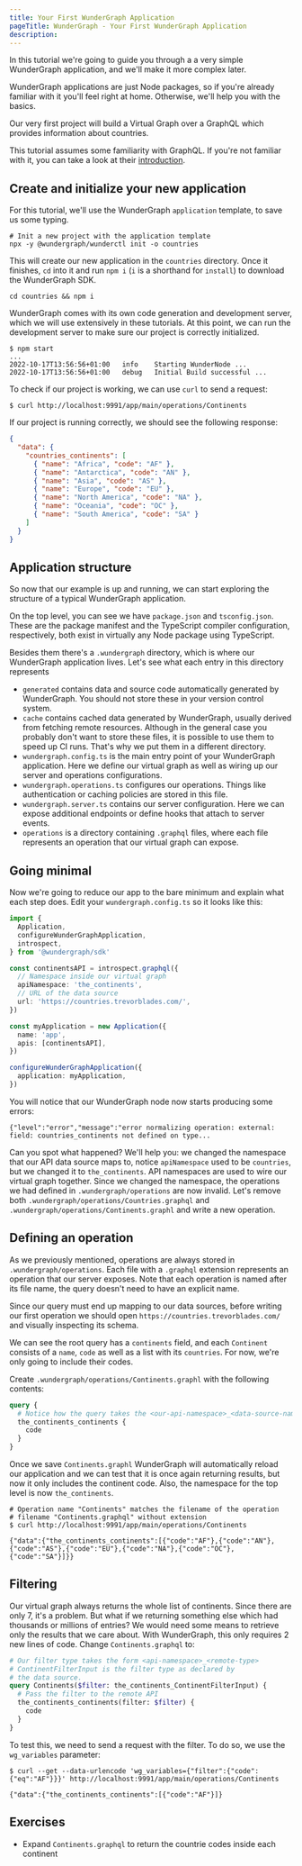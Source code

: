 ```yaml
---
title: Your First WunderGraph Application
pageTitle: WunderGraph - Your First WunderGraph Application
description:
---
```


In this tutorial we're going to guide you through a a very simple
WunderGraph application, and we'll make it more complex later.

WunderGraph applications are just Node packages, so if you're already familiar with
it you'll feel right at home. Otherwise, we'll help you with the basics.

Our very first project will build a Virtual Graph over a GraphQL which provides information
about countries.

This tutorial assumes some familiarity with GraphQL. If you're not familiar with it, you can
take a look at their [introduction](https://graphql.org/learn/).

## Create and initialize your new application

For this tutorial, we'll use the WunderGraph `application` template,
to save us some typing.

```shell
# Init a new project with the application template
npx -y @wundergraph/wunderctl init -o countries
```

This will create our new application in the `countries` directory. Once it finishes,
`cd` into it and run `npm i` (`i` is a shorthand for `install`) to download the
WunderGraph SDK.

```shell
cd countries && npm i
```

WunderGraph comes with its own code generation and development server, which we will
use extensively in these tutorials. At this point, we can run the development server
to make sure our project is correctly initialized.

```shell
$ npm start
...
2022-10-17T13:56:56+01:00	info	Starting WunderNode	...
2022-10-17T13:56:56+01:00	debug	Initial Build successful ...
```

To check if our project is working, we can use `curl` to send a request:

```shell
$ curl http://localhost:9991/app/main/operations/Continents
```

If our project is running correctly, we should see the following response:

```json
{
  "data": {
    "countries_continents": [
      { "name": "Africa", "code": "AF" },
      { "name": "Antarctica", "code": "AN" },
      { "name": "Asia", "code": "AS" },
      { "name": "Europe", "code": "EU" },
      { "name": "North America", "code": "NA" },
      { "name": "Oceania", "code": "OC" },
      { "name": "South America", "code": "SA" }
    ]
  }
}
```

## Application structure

So now that our example is up and running, we can start exploring the structure
of a typical WunderGraph application.

On the top level, you can see we have `package.json` and `tsconfig.json`. These are
the package manifest and the TypeScript compiler configuration, respectively, both exist
in virtually any Node package using TypeScript.

Besides them there's a `.wundergraph` directory, which is where our WunderGraph application
lives. Let's see what each entry in this directory represents

- `generated` contains data and source code automatically generated by WunderGraph. You should
  not store these in your version control system.
- `cache` contains cached data generated by WunderGraph, usually derived from fetching remote
  resources. Although in the general case you probably don't want to store these files, it is
  possible to use them to speed up CI runs. That's why we put them in a different directory.
- `wundergraph.config.ts` is the main entry point of your WunderGraph application. Here we define
  our virtual graph as well as wiring up our server and operations configurations.
- `wundergraph.operations.ts` configures our operations. Things like authentication or caching
  policies are stored in this file.
- `wundergraph.server.ts` contains our server configuration. Here we can expose additional endpoints
  or define hooks that attach to server events.
- `operations` is a directory containing `.graphql` files, where each file represents an operation that
  our virtual graph can expose.

## Going minimal

Now we're going to reduce our app to the bare minimum and explain what each step does. Edit your
`wundergraph.config.ts` so it looks like this:

```typescript
import {
  Application,
  configureWunderGraphApplication,
  introspect,
} from '@wundergraph/sdk'

const continentsAPI = introspect.graphql({
  // Namespace inside our virtual graph
  apiNamespace: 'the_continents',
  // URL of the data source
  url: 'https://countries.trevorblades.com/',
})

const myApplication = new Application({
  name: 'app',
  apis: [continentsAPI],
})

configureWunderGraphApplication({
  application: myApplication,
})
```

You will notice that our WunderGraph node now starts producing some errors:

```
{"level":"error","message":"error normalizing operation: external: field: countries_continents not defined on type...
```

Can you spot what happened? We'll help you: we changed the namespace that our API data source
maps to, notice `apiNamespace` used to be `countries`, but we changed it to `the_continents`.
API namespaces are used to wire our virtual graph together. Since we changed the namespace, the
operations we had defined in `.wundergraph/operations` are now invalid. Let's remove both
`.wundergraph/operations/Countries.graphql` and `.wundergraph/operations/Continents.graphl`
and write a new operation.

## Defining an operation

As we previously mentioned, operations are always stored in `.wundergraph/operations`. Each file
with a `.graphql` extension represents an operation that our server exposes. Note that each
operation is named after its file name, the query doesn't need to have an explicit name.

Since our query must end up mapping to our data sources, before writing our first operation
we should open `https://countries.trevorblades.com/` and visually inspecting
its schema.

We can see the root query has a `continents` field, and each `Continent` consists of a `name`,
`code` as well as a list with its `countries`. For now, we're only going to include their codes.

Create `.wundergraph/operations/Continents.graphl` with the following contents:

```graphql
query {
  # Notice how the query takes the <our-api-namespace>_<data-source-namespace>
  the_continents_continents {
    code
  }
}
```

Once we save `Continents.graphl` WunderGraph will automatically reload our application and
we can test that it is once again returning results, but now it only includes the continent
code. Also, the namespace for the top level is now `the_continents`.

```shell
# Operation name "Continents" matches the filename of the operation
# filename "Continents.graphql" without extension
$ curl http://localhost:9991/app/main/operations/Continents

{"data":{"the_continents_continents":[{"code":"AF"},{"code":"AN"},{"code":"AS"},{"code":"EU"},{"code":"NA"},{"code":"OC"},{"code":"SA"}]}}
```

## Filtering

Our virtual graph always returns the whole list of continents. Since there are only 7, it's a problem.
But what if we returning something else which had thousands or millions of entries? We would need
some means to retrieve only the results that we care about. With WunderGraph, this only requires
2 new lines of code. Change `Continents.graphql` to:

```graphql
# Our filter type takes the form <api-namespace>_<remote-type>
# ContinentFilterInput is the filter type as declared by
# the data source.
query Continents($filter: the_continents_ContinentFilterInput) {
  # Pass the filter to the remote API
  the_continents_continents(filter: $filter) {
    code
  }
}
```

To test this, we need to send a request with the filter. To do so, we use the `wg_variables` parameter:

```shell
$ curl --get --data-urlencode 'wg_variables={"filter":{"code":{"eq":"AF"}}}' http://localhost:9991/app/main/operations/Continents

{"data":{"the_continents_continents":[{"code":"AF"}]}
```

## Exercises

- Expand `Continents.graphql` to return the countrie codes inside each continent
